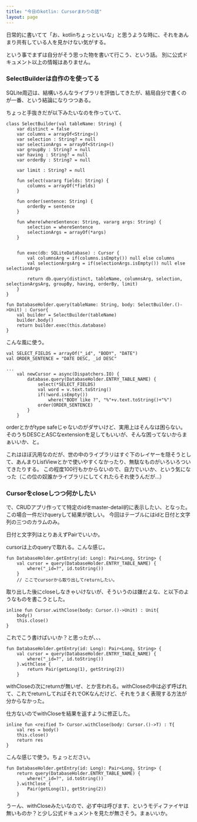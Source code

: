 ```yaml
---
title: "今日のkotlin: Cursorまわりの話"
layout: page	
---
```


日常的に書いてて「お、kotlinちょっといいな」と思うような時に、それをあんまり共有している人を見かけない気がする。

という事でまずは自分がそう思った物を書いて行こう、という話。
別に公式ドキュメント以上の情報はありません。

### SelectBuilderは自作のを使ってる

SQLite周辺は、結構いろんなライブラリを評価してきたが、結局自分で書くのが一番、という結論になりつつある。

ちょっと手抜きだが以下みたいなのを作っていて、

```
class SelectBuilder(val tableName: String) {
    var distinct = false
    var columns = arrayOf<String>()
    var selection : String? = null
    var selectionArgs = arrayOf<String>()
    var groupBy : String? = null
    var having : String? = null
    var orderBy : String? = null

    var limit : String? = null

    fun select(vararg fields: String) {
        columns = arrayOf(*fields)
    }

    fun order(sentence: String) {
        orderBy = sentence
    }

    fun where(whereSentence: String, vararg args: String) {
        selection = whereSentence
        selectionArgs = arrayOf(*args)
    }


    fun exec(db: SQLiteDatabase) : Cursor {
        val columnsArg = if(columns.isEmpty()) null else columns
        val selectionArgsArg = if(selectionArgs.isEmpty()) null else selectionArgs

        return db.query(distinct, tableName, columnsArg, selection, selectionArgsArg, groupBy, having, orderBy, limit)
    }
}

fun DatabaseHolder.query(tableName: String, body: SelectBuilder.()->Unit) : Cursor{
    val builder = SelectBuilder(tableName)
    builder.body()
    return builder.exec(this.database)
}
```

こんな風に使う。

```
val SELECT_FIELDS = arrayOf("_id", "BODY", "DATE")
val ORDER_SENTENCE = "DATE DESC, _id DESC"

...
    val newCursor = async(Dispatchers.IO) {
        database.query(DatabaseHolder.ENTRY_TABLE_NAME) {
            select(*SELECT_FIELDS)
            val word = v.text.toString()
            if(!word.isEmpty())
                where("BODY like ?", "%"+v.text.toString()+"%")
            order(ORDER_SENTENCE)
        }
    }
```

orderとかがtype safeじゃないのがダサいけど、実用上はそんなは困らない。
そのうちDESCとASCなextensionを足してもいいが、そんな困ってないからまぁいいか、と。

これはほぼ汎用なのだが、世の中のライブラリはすぐ下のレイヤーを隠そうとして、あんまりListViewとかで使いやすくなかったり、無駄なものがいろいろついてきたりする。
この程度100行もかからないので、自力でいいか、という気になった（この位の奴誰かライブラリにしてくれたらそれ使うんだが…）

### Cursorをcloseしつつ何かしたい

で、CRUDアプリ作ってて特定のidをmaster-detail的に表示したい、となった。
この場合一件だけqueryして結果が欲しい。
今回はテーブルにはidと日付と文字列の三つのカラムのみ。

日付と文字列はとりあえずPairでいいか。

cursorは上のqueryで取れる。こんな感じ。

```
fun DatabaseHolder.getEntry(id: Long): Pair<Long, String> {
    val cursor = query(DatabaseHolder.ENTRY_TABLE_NAME) {
        where("_id=?", id.toString())
    }
    // ここでcursorから取り出してreturnしたい。
```

取り出した後にcloseしなきゃいけないが、そういうのは嫌だよな、と以下のようなものを書こうとした。

```
inline fun Cursor.withClose(body: Cursor.()->Unit) : Unit{
    body()
    this.close()
}
```

これでこう書けばいいか？と思ったが、、、
```
fun DatabaseHolder.getEntry(id: Long): Pair<Long, String> {
    val cursor = query(DatabaseHolder.ENTRY_TABLE_NAME) {
        where("_id=?", id.toString())
    }.withClose {
        return Pair(getLong(1), getString(2))
    }
```

withCloseの次にreturnが無いぜ、とか言われる。withCloseの中は必ず呼ばれて、これでreturnしてればそれでOKなんだけど、それをうまく表現する方法が分からなかった。

仕方ないのでwithCloseを結果を返すように修正した。

```
inline fun <reified T> Cursor.withClose(body: Cursor.()->T) : T{
    val res = body()
    this.close()
    return res
}
```

こんな感じで使う。ちょっとださい。

```
fun DatabaseHolder.getEntry(id: Long): Pair<Long, String> {
    return query(DatabaseHolder.ENTRY_TABLE_NAME) {
        where("_id=?", id.toString())
    }.withClose {
        Pair(getLong(1), getString(2))
    }
```

うーん、withCloseみたいなので、必ず中は呼びます、というモディファイヤは無いものか？と少し公式ドキュメントを見たが無さそう。まぁいいか。

